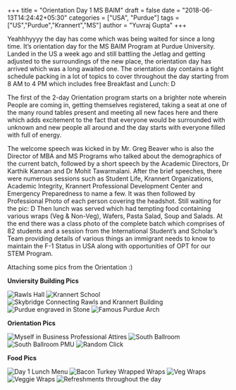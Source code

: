 +++
title = "Orientation Day 1 MS BAIM"
draft = false
date = "2018-06-13T14:24:42+05:30"
categories = ["USA", "Purdue"]
tags = ["US","Purdue","Krannert","MS"]
author = "Yuvraj Gupta"
+++

Yeahhhyyyy the day has come which was being waited for since a long time. It’s orientation day for the MS BAIM Program at Purdue University. Landed in the US a week ago and still battling the Jetlag and getting adjusted to the surroundings of the new place, the orientation day has arrived which was a long awaited one. The orientation day contains a tight schedule packing in a lot of topics to cover throughout the day starting from 8 AM to 4 PM which includes free Breakfast and Lunch: D 

The first of the 2-day Orientation program starts on a brighter note wherein People are coming in, getting themselves registered, taking a seat at one of the many round tables present and meeting all new faces here and there which adds excitement to the fact that everyone would be surrounded with unknown and new people all around and the day starts with everyone filled with full of energy. 

The welcome speech was kicked in by Mr. Greg Beaver who is also the Director of MBA and MS Programs who talked about the demographics of the current batch, followed by a short speech by the Academic Directors, Dr Karthik Kannan and Dr Mohit Tawarmalani. After the brief speeches, there were numerous sessions such as Student Life, Krannert Organizations, Academic Integrity, Krannert Professional Development Center and Emergency Preparedness to name a few. It was then followed by Professional Photo of each person covering the headshot. Still waiting for the pic: D Then lunch was served which had tempting food containing various wraps (Veg & Non-Veg), Wafers, Pasta Salad, Soup and Salads. At the end there was a class photo of the complete batch which comprises of 82 students and a session from the International Student’s and Scholar’s Team providing details of various things an immigrant needs to know to maintain the F-1 Status in USA along with opportunities of OPT for our STEM Program.

Attaching some pics from the Orientation :)

**Unviersity Building Pics**

![Rawls Hall](../images/rawlshall.jpg "Rawls Hall Classes and More")
![Krannert School](../images/krannert.jpg "Krannert The Graduate School")
![Skybridge Connecting Rawls and Krannert Building](../images/skybridge.jpg "Amazing Building Design")
![Purdue engraved in Stone](../images/purdue.jpg "Purdue Engraved")
![Famous Purdue Arch](../images/purduearch.jpg "Famous Purdue Arch")

**Orientation Pics**

![Myself in Business Professional Attires](../images/Day1-Attire.jpg "Business Professional Attire")
![South Ballroom](../images/Orientation-Ballroom.jpg "Ballroom the venue for Orientation Day-1")
![South Ballroom PMU](../images/Orientation-Ballroom2.jpg "Ballroom of Purdue Memorial Union")
![Random Click](../images/mypic.jpg "Candid Pic")

**Food Pics**

![Day 1 Lunch Menu](../images/Day1-Lunch-Menu.jpg "Lunch Menu of Day 1 Orientation")
![Bacon Turkey Wrapped Wraps](../images/Bacon+Turkey.jpg "Wrapped in Bacon and Turkey")
![Veg Wraps](../images/vegwrap.jpg "Deliicous Veg Wrap")
![Veggie Wraps](../images/vegwrap2.jpg "Veggie Wrapped")
![Refreshments throughout the day](../images/Refreshment.jpg "Refreshments all along")

